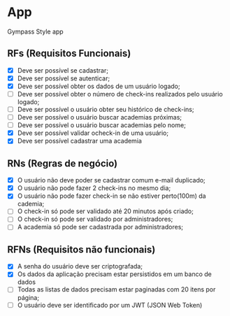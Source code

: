 # App

Gympass Style app

## RFs (Requisitos Funcionais)

- [x] Deve ser possível se cadastrar;
- [x] Deve ser possível se autenticar;
- [x] Deve ser possível obter os dados de um usuário logado;
- [ ] Deve ser possível obter o número de check-ins realizados pelo usuário logado;
- [ ] Deve ser possível o usuário obter seu histórico de check-ins;
- [ ] Deve ser possível o usuário buscar academias próximas;
- [ ] Deve ser possível o usuário buscar academias pelo nome;
- [x] Deve ser possível validar ocheck-in de uma usuário;
- [x] Deve ser possível cadastrar uma academia

## RNs (Regras de negócio)

- [x] O usuário não deve poder se cadastrar comum e-mail duplicado;
- [x] O usuário não pode fazer 2 check-ins no mesmo dia;
- [x] O usuário não pode fazer check-in se não estiver perto(100m) da cademia;
- [ ] O check-in só pode ser validado até 20 minutos após criado;
- [ ] O check-in só pode ser validado por administradores;
- [ ] A academia só pode ser cadastrada por administradores;

## RFNs (Requisitos não funcionais)

- [x] A senha do usuário deve ser criptografada;
- [x] Os dados da aplicação precisam estar persistidos em um banco de dados
- [ ] Todas as listas de dados precisam estar paginadas com 20 itens por página;
- [ ] O usuário deve ser identificado por um JWT (JSON Web Token)
